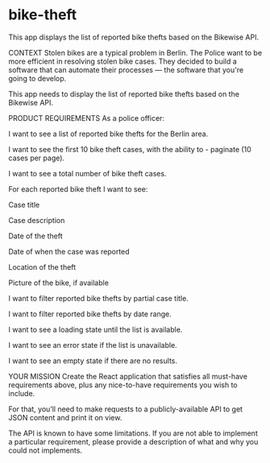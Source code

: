 # bike-theft
This app displays the list of reported bike thefts based on the Bikewise API.

CONTEXT
Stolen bikes are a typical problem in Berlin. The Police want to be more efficient in resolving stolen bike cases. They decided to build a software that can automate their processes — the software that you're going to develop.

This app needs to display the list of reported bike thefts based on the Bikewise API.

PRODUCT REQUIREMENTS
As a police officer:

 I want to see a list of reported bike thefts for the Berlin area.

 I want to see the first 10 bike theft cases, with the ability to - paginate (10 cases per page).

 I want to see a total number of bike theft cases.

 For each reported bike theft I want to see:

 Case title

 Case description

 Date of the theft

 Date of when the case was reported

 Location of the theft

 Picture of the bike, if available

 I want to filter reported bike thefts by partial case title.

 I want to filter reported bike thefts by date range.

 I want to see a loading state until the list is available.

 I want to see an error state if the list is unavailable.

 I want to see an empty state if there are no results.

YOUR MISSION
Create the React application that satisfies all must-have requirements above, plus any nice-to-have requirements you wish to include.

For that, you’ll need to make requests to a publicly-available API to get JSON content and print it on view.

The API is known to have some limitations. If you are not able to implement a particular requirement, please provide a description of what and why you could not implements.
